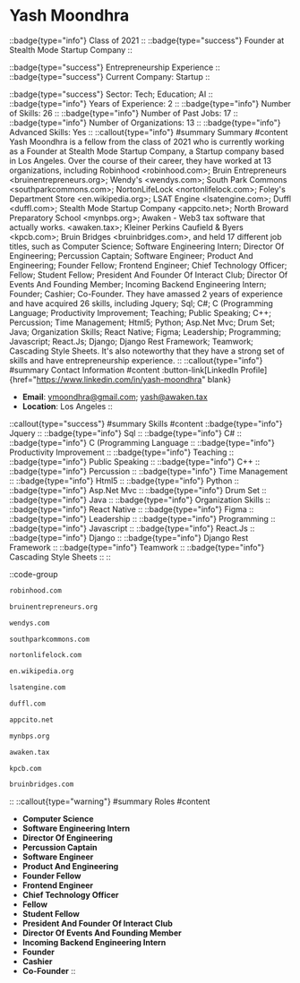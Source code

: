 # Yash Moondhra
::badge{type="info"}
Class of 2021
::
::badge{type="success"}
Founder at Stealth Mode Startup Company
::

::badge{type="success"}
Entrepreneurship Experience
::
::badge{type="success"}
Current Company: Startup
::

::badge{type="success"}
Sector: Tech; Education; AI
::
::badge{type="info"}
Years of Experience: 2
::
::badge{type="info"}
Number of Skills: 26
::
::badge{type="info"}
Number of Past Jobs: 17
::
::badge{type="info"}
Number of Organizations: 13
::
::badge{type="info"}
Advanced Skills: Yes
::
::callout{type="info"}
#summary
Summary
#content
Yash Moondhra is a fellow from the class of 2021 who is currently working as a Founder at Stealth Mode Startup Company, a Startup company based in Los Angeles. Over the course of their career, they have worked at 13 organizations, including Robinhood <robinhood.com>; Bruin Entrepreneurs <bruinentrepreneurs.org>; Wendy's <wendys.com>; South Park Commons <southparkcommons.com>; NortonLifeLock <nortonlifelock.com>; Foley's Department Store <en.wikipedia.org>; LSAT Engine <lsatengine.com>; Duffl <duffl.com>; Stealth Mode Startup Company <appcito.net>; North Broward Preparatory School <mynbps.org>; Awaken - Web3 tax software that actually works. <awaken.tax>; Kleiner Perkins Caufield & Byers <kpcb.com>; Bruin Bridges <bruinbridges.com>, and held 17 different job titles, such as Computer Science; Software Engineering Intern; Director Of Engineering; Percussion Captain; Software Engineer; Product And Engineering; Founder Fellow; Frontend Engineer; Chief Technology Officer; Fellow; Student Fellow; President And Founder Of Interact Club; Director Of Events And Founding Member; Incoming Backend Engineering Intern; Founder; Cashier; Co-Founder. They have amassed 2 years of experience and have acquired 26 skills, including Jquery; Sql; C#; C (Programming Language; Productivity Improvement; Teaching; Public Speaking; C++; Percussion; Time Management; Html5; Python; Asp.Net Mvc; Drum Set; Java; Organization Skills; React Native; Figma; Leadership; Programming; Javascript; React.Js; Django; Django Rest Framework; Teamwork; Cascading Style Sheets. It's also noteworthy that they have a strong set of skills and have entrepreneurship experience.
::
::callout{type="info"}
#summary
Contact Information
#content
:button-link[LinkedIn Profile]{href="https://www.linkedin.com/in/yash-moondhra" blank}
- **Email**: ymoondhra@gmail.com; yash@awaken.tax
- **Location**: Los Angeles
::

::callout{type="success"}
#summary
Skills
#content
::badge{type="info"}
Jquery
::
::badge{type="info"}
Sql
::
::badge{type="info"}
C#
::
::badge{type="info"}
C (Programming Language
::
::badge{type="info"}
Productivity Improvement
::
::badge{type="info"}
Teaching
::
::badge{type="info"}
Public Speaking
::
::badge{type="info"}
C++
::
::badge{type="info"}
Percussion
::
::badge{type="info"}
Time Management
::
::badge{type="info"}
Html5
::
::badge{type="info"}
Python
::
::badge{type="info"}
Asp.Net Mvc
::
::badge{type="info"}
Drum Set
::
::badge{type="info"}
Java
::
::badge{type="info"}
Organization Skills
::
::badge{type="info"}
React Native
::
::badge{type="info"}
Figma
::
::badge{type="info"}
Leadership
::
::badge{type="info"}
Programming
::
::badge{type="info"}
Javascript
::
::badge{type="info"}
React.Js
::
::badge{type="info"}
Django
::
::badge{type="info"}
Django Rest Framework
::
::badge{type="info"}
Teamwork
::
::badge{type="info"}
Cascading Style Sheets
::
::

::code-group
```bash [Robinhood]
robinhood.com
```
```bash [Bruin Entrepreneurs]
bruinentrepreneurs.org
```
```bash [Wendy's]
wendys.com
```
```bash [South Park Commons]
southparkcommons.com
```
```bash [NortonLifeLock]
nortonlifelock.com
```
```bash [Foley's Department Store]
en.wikipedia.org
```
```bash [LSAT Engine]
lsatengine.com
```
```bash [Duffl]
duffl.com
```
```bash [Stealth Mode Startup Company]
appcito.net
```
```bash [North Broward Preparatory School]
mynbps.org
```
```bash [Awaken - Web3 tax software that actually works.]
awaken.tax
```
```bash [Kleiner Perkins Caufield & Byers]
kpcb.com
```
```bash [Bruin Bridges]
bruinbridges.com
```
::
::callout{type="warning"}
#summary
Roles
#content
- **Computer Science**
- **Software Engineering Intern**
- **Director Of Engineering**
- **Percussion Captain**
- **Software Engineer**
- **Product And Engineering**
- **Founder Fellow**
- **Frontend Engineer**
- **Chief Technology Officer**
- **Fellow**
- **Student Fellow**
- **President And Founder Of Interact Club**
- **Director Of Events And Founding Member**
- **Incoming Backend Engineering Intern**
- **Founder**
- **Cashier**
- **Co-Founder**
::

